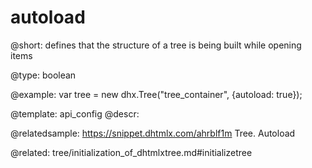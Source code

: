 autoload
=============

@short: 
defines that the structure of a tree is being built while opening items




@type: boolean

@example: 
var tree = new dhx.Tree("tree_container", {autoload: true});


@template:	api_config
@descr: 

@relatedsample: https://snippet.dhtmlx.com/ahrblf1m	Tree. Autoload

@related: tree/initialization_of_dhtmlxtree.md#initializetree